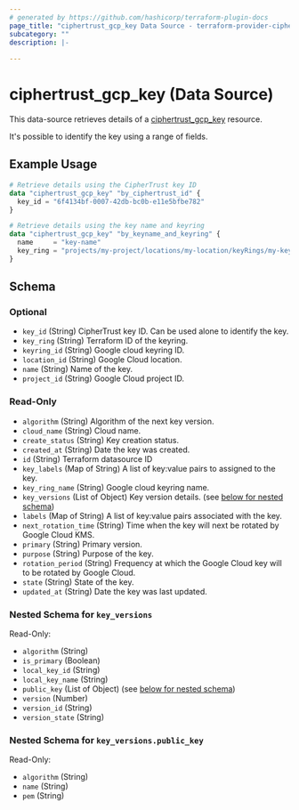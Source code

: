 ```yaml
---
# generated by https://github.com/hashicorp/terraform-plugin-docs
page_title: "ciphertrust_gcp_key Data Source - terraform-provider-ciphertrust"
subcategory: ""
description: |-
  
---
```


# ciphertrust_gcp_key (Data Source)

This data-source retrieves details of a [ciphertrust_gcp_key](https://registry.terraform.io/providers/ThalesGroup/ciphertrust/latest/docs/resources/gcp_key) resource.

It's possible to identify the key using a range of fields.


## Example Usage

```terraform
# Retrieve details using the CipherTrust key ID
data "ciphertrust_gcp_key" "by_ciphertrust_id" {
  key_id = "6f4134bf-0007-42db-bc0b-e11e5bfbe782"
}

# Retrieve details using the key name and keyring
data "ciphertrust_gcp_key" "by_keyname_and_keyring" {
  name     = "key-name"
  key_ring = "projects/my-project/locations/my-location/keyRings/my-keyring"
}
```

<!-- schema generated by tfplugindocs -->
## Schema

### Optional

- `key_id` (String) CipherTrust key ID. Can be used alone to identify the key.
- `key_ring` (String) Terraform ID of the keyring.
- `keyring_id` (String) Google cloud keyring ID.
- `location_id` (String) Google Cloud location.
- `name` (String) Name of the key.
- `project_id` (String) Google Cloud project ID.

### Read-Only

- `algorithm` (String) Algorithm of the next key version.
- `cloud_name` (String) Cloud name.
- `create_status` (String) Key creation status.
- `created_at` (String) Date the key was created.
- `id` (String) Terraform datasource ID
- `key_labels` (Map of String) A list of key:value pairs to assigned to the key.
- `key_ring_name` (String) Google cloud keyring name.
- `key_versions` (List of Object) Key version details. (see [below for nested schema](#nestedatt--key_versions))
- `labels` (Map of String) A list of key:value pairs associated with the key.
- `next_rotation_time` (String) Time when the key will next be rotated by Google Cloud KMS.
- `primary` (String) Primary version.
- `purpose` (String) Purpose of the key.
- `rotation_period` (String) Frequency at which the Google Cloud key will to be rotated by Google Cloud.
- `state` (String) State of the key.
- `updated_at` (String) Date the key was last updated.

<a id="nestedatt--key_versions"></a>
### Nested Schema for `key_versions`

Read-Only:

- `algorithm` (String)
- `is_primary` (Boolean)
- `local_key_id` (String)
- `local_key_name` (String)
- `public_key` (List of Object) (see [below for nested schema](#nestedobjatt--key_versions--public_key))
- `version` (Number)
- `version_id` (String)
- `version_state` (String)

<a id="nestedobjatt--key_versions--public_key"></a>
### Nested Schema for `key_versions.public_key`

Read-Only:

- `algorithm` (String)
- `name` (String)
- `pem` (String)


